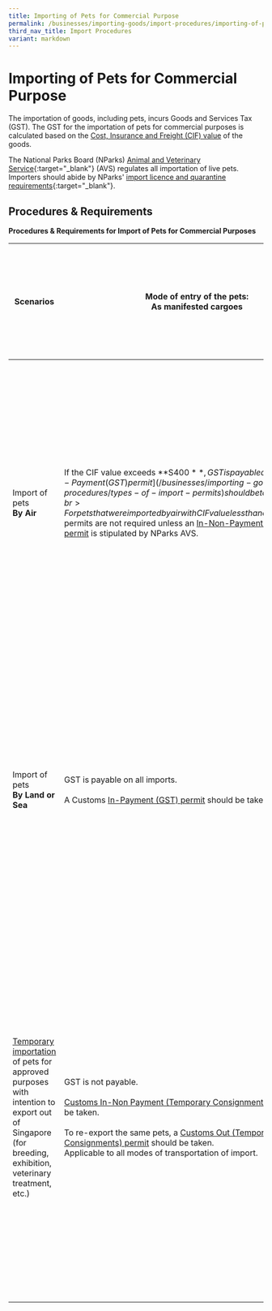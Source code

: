 ```yaml
---
title: Importing of Pets for Commercial Purpose
permalink: /businesses/importing-goods/import-procedures/importing-of-pets-for-commercial-purpose/
third_nav_title: Import Procedures
variant: markdown
---
```

# Importing of Pets for Commercial Purpose

The importation of goods, including pets, incurs Goods and Services Tax (GST). The GST for the importation of pets for commercial purposes is calculated based on the  [Cost, Insurance and Freight (CIF) value](/businesses/importing-goods/importing-dutiable-motor-vehicles/establishing-the-customs-value) of the goods.

The National Parks Board (NParks)  [Animal and Veterinary Service](https://www.nparks.gov.sg/avs){:target="_blank"} (AVS) regulates all importation of live pets. Importers should abide by NParks'  [import licence and quarantine requirements](https://www.nparks.gov.sg/avs/pets/bringing-animals-into-singapore-and-exporting/bringing-in-and-transshipping-dogs-and-cats/general-information){:target="_blank"}.

## Procedures &amp; Requirements
**Procedures &amp; Requirements for Import of Pets for Commercial Purposes**

| **Scenarios**  | **Mode of entry of the pets**: <br>As manifested cargoes  | **Mode of entry of the pets**: <br> As part of importer’s accompanied personal baggage (both hand-carried and checked-in) |  **Remarks** |  
|---|---|---|---|  
| Import of pets <br> **By Air**  |   If the CIF value exceeds  **S$400**, GST is payable and a  [Customs In-Payment (GST) permit](/businesses/importing-goods/import-procedures/types-of-import-permits)  should be taken.  <br><br>    For pets that were imported by air with CIF value less than or equal to to S$400, permits are not required unless an  [In-Non-Payment (GST Relief) permit](/businesses/importing-goods/import-procedures/types-of-import-permits) is stipulated by NParks AVS. |  GST is payable on all imports.  <br><br>  [Customs In-Payment (GST) permit](/businesses/importing-goods/import-procedures/types-of-import-permits)  should be taken. |  For all imports where GST is payable, the CIF value (if applicable) should be included when computing the total value of the import. <br><br> The importer should apply for the necessary licences from NParks AVS in advance and apply for the relevant Customs permit (before the removal of the pets from NParks AVS Changi Animal and Plant Quarantine Station (CAPQ), Tuas Checkpoint or any other Customs checkpoints).  |  
|  Import of pets <br> **By Land or Sea**  |  GST is payable on all imports. <br><br> A Customs  [In-Payment (GST) permit](/businesses/importing-goods/import-procedures/types-of-import-permits)  should be taken.  |  GST is payable on all imports.  <br><br>  [Customs In-Payment (GST) permit](/businesses/importing-goods/import-procedures/types-of-import-permits)  should be taken. |  For all imports where GST is payable, the CIF value (if applicable) should be included when computing the total value of the import. <br><br> The importer should apply for the necessary licences from NParks AVS in advance and apply for the relevant Customs permit (before the removal of the pets from NParks AVS Changi Animal and Plant Quarantine Station (CAPQ), Tuas Checkpoint or any other Customs checkpoints).  |  
| [Temporary importation](/businesses/importing-goods/temporary-import-scheme) of pets for approved purposes with intention to export out of Singapore <br> (for breeding, exhibition, veterinary treatment, etc.)  |   GST is not payable.  <br><br> [Customs In-Non Payment (Temporary Consignments) permit](/businesses/importing-goods/import-procedures/types-of-import-permits) should be taken.  <br><br> To re-export the same pets, a [Customs Out (Temporary Consignments) permit](/businesses/exporting-goods/export-procedures/types-of-export-permits) should be taken. <br> Applicable to all modes of transportation of import. |   | The importer should seek prior approval from NParks AVS for temporary import of the commercial pets. <br><br>  The importer/appointed freight forwarding agent is required to submit the following information via [the Customs Documentation Enquiry Form](https://go.gov.sg/customs-doc): <br>  Purpose of importation <br> Value of the pets <br> Mode of transportation of import <br> Duration of the temporary importation period <br><br> The maximum period of temporary importation is 6 months, after which the pets must be re-exported. |